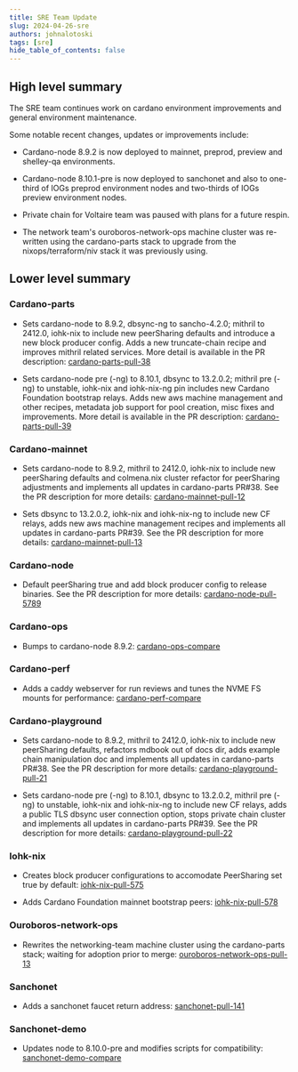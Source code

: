 ```yaml
---
title: SRE Team Update
slug: 2024-04-26-sre
authors: johnalotoski
tags: [sre]
hide_table_of_contents: false
---
```


## High level summary

The SRE team continues work on cardano environment improvements and general
environment maintenance.

Some notable recent changes, updates or improvements include:
* Cardano-node 8.9.2 is now deployed to mainnet, preprod, preview and
  shelley-qa environments.

* Cardano-node 8.10.1-pre is now deployed to sanchonet and also to one-third of
  IOGs preprod environment nodes and two-thirds of IOGs preview environment
  nodes.

* Private chain for Voltaire team was paused with plans for a future respin.

* The network team's ouroboros-network-ops machine cluster was re-written using
  the cardano-parts stack to upgrade from the nixops/terraform/niv stack it was
  previously using.


## Lower level summary

### Cardano-parts
* Sets cardano-node to 8.9.2, dbsync-ng to sancho-4.2.0; mithril to 2412.0,
  iohk-nix to include new peerSharing defaults and introduce a new block
  producer config. Adds a new truncate-chain recipe and improves mithril
  related services. More detail is available in the PR description:
  [cardano-parts-pull-38](https://github.com/input-output-hk/cardano-parts/pull/38)

* Sets cardano-node pre (-ng) to 8.10.1, dbsync to 13.2.0.2; mithril pre (-ng)
  to unstable, iohk-nix and iohk-nix-ng pin includes new Cardano Foundation
  bootstrap relays. Adds new aws machine management and other recipes, metadata
  job support for pool creation, misc fixes and improvements. More detail is
  available in the PR description:
  [cardano-parts-pull-39](https://github.com/input-output-hk/cardano-parts/pull/39)

### Cardano-mainnet
* Sets cardano-node to 8.9.2, mithril to 2412.0, iohk-nix to include new
  peerSharing defaults and colmena.nix cluster refactor for peerSharing
  adjustments and implements all updates in cardano-parts PR#38.  See the PR
  description for more details:
  [cardano-mainnet-pull-12](https://github.com/input-output-hk/cardano-mainnet/pull/12)

* Sets dbsync to 13.2.0.2, iohk-nix and iohk-nix-ng to include new CF relays,
  adds new aws machine management recipes and implements all updates in
  cardano-parts PR#39.  See the PR description for more details:
  [cardano-mainnet-pull-13](https://github.com/input-output-hk/cardano-mainnet/pull/13)

### Cardano-node
* Default peerSharing true and add block producer config to release binaries.
  See the PR description for more details:
  [cardano-node-pull-5789](https://github.com/IntersectMBO/cardano-node/pull/5789)

### Cardano-ops
* Bumps to cardano-node 8.9.2:
  [cardano-ops-compare](https://github.com/input-output-hk/cardano-ops/compare/5d4925b...1fca100)

### Cardano-perf
* Adds a caddy webserver for run reviews and tunes the NVME FS mounts for performance:
  [cardano-perf-compare](https://github.com/input-output-hk/cardano-perf/compare/a6a9b39...3cce0de)

### Cardano-playground
* Sets cardano-node to 8.9.2, mithril to 2412.0, iohk-nix to include new
  peerSharing defaults, refactors mdbook out of docs dir, adds example chain
  manipulation doc and implements all updates in cardano-parts PR#38.  See the
  PR description for more details:
  [cardano-playground-pull-21](https://github.com/input-output-hk/cardano-playground/pull/21)

* Sets cardano-node pre (-ng) to 8.10.1, dbsync to 13.2.0.2, mithril pre (-ng)
  to unstable, iohk-nix and iohk-nix-ng to include new CF relays, adds a public
  TLS dbsync user connection option, stops private chain cluster and implements
  all updates in cardano-parts PR#39.  See the PR description for more details:
  [cardano-playground-pull-22](https://github.com/input-output-hk/cardano-playground/pull/22)

### Iohk-nix
* Creates block producer configurations to accomodate PeerSharing set true by default:
  [iohk-nix-pull-575](https://github.com/input-output-hk/iohk-nix/pull/575)

* Adds Cardano Foundation mainnet bootstrap peers:
  [iohk-nix-pull-578](https://github.com/input-output-hk/iohk-nix/pull/578)

### Ouroboros-network-ops
* Rewrites the networking-team machine cluster using the cardano-parts stack;
  waiting for adoption prior to merge:
  [ouroboros-network-ops-pull-13](https://github.com/input-output-hk/ouroboros-network-ops/pull/13)

### Sanchonet
* Adds a sanchonet faucet return address:
  [sanchonet-pull-141](https://github.com/input-output-hk/sanchonet/pull/141)

### Sanchonet-demo
* Updates node to 8.10.0-pre and modifies scripts for compatibility:
  [sanchonet-demo-compare](https://github.com/input-output-hk/sanchonet-demo/compare/8797c24...c2d9bfb)
